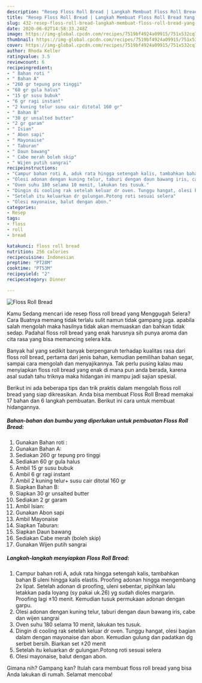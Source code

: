 ```yaml
---
description: "Resep Floss Roll Bread | Langkah Membuat Floss Roll Bread Yang Sedap"
title: "Resep Floss Roll Bread | Langkah Membuat Floss Roll Bread Yang Sedap"
slug: 432-resep-floss-roll-bread-langkah-membuat-floss-roll-bread-yang-sedap
date: 2020-06-02T14:58:33.248Z
image: https://img-global.cpcdn.com/recipes/7519bf4924a09915/751x532cq70/floss-roll-bread-foto-resep-utama.jpg
thumbnail: https://img-global.cpcdn.com/recipes/7519bf4924a09915/751x532cq70/floss-roll-bread-foto-resep-utama.jpg
cover: https://img-global.cpcdn.com/recipes/7519bf4924a09915/751x532cq70/floss-roll-bread-foto-resep-utama.jpg
author: Rhoda Keller
ratingvalue: 3.5
reviewcount: 6
recipeingredient:
- " Bahan roti "
- " Bahan A"
- "260 gr tepung pro tinggi"
- "60 gr gula halus"
- "15 gr susu bubuk"
- "6 gr ragi instant"
- "2 kuning telur susu cair ditotal 160 gr"
- " Bahan B"
- "30 gr unsalted butter"
- "2 gr garam"
- " Isian"
- " Abon sapi"
- " Mayonaise"
- " Taburan"
- " Daun bawang"
- " Cabe merah boleh skip"
- " Wijen putih sangrai"
recipeinstructions:
- "Campur bahan roti A, aduk rata hingga setengah kalis, tambahkan bahan B uleni hingga kalis elastis. Proofing adonan hingga mengembang 2x lipat. Setelah adonan di proofing, uleni sebentar, pipihkan lalu letakkan pada loyang (sy pakai uk.26) yg sudah dioles margarin. Proofing lagi ±10 menit. Kemudian tusuk permukaan adonan dengan garpu."
- "Olesi adonan dengan kuning telur, taburi dengan daun bawang iris, cabe dan wijen sangrai"
- "Oven suhu 180 selama 10 menit, lakukan tes tusuk."
- "Dingin di cooling rak setelah keluar dr oven. Tunggu hangat, olesi bagian dalam dengan mayonaise dan abon. Kemudian gulung dan padatkan dg serbet bersih. Biarkan set ±20 menit"
- "Setelah itu keluarkan dr gulungan.Potong roti sesuai selera"
- "Olesi mayonaise, balut dengan abon."
categories:
- Resep
tags:
- floss
- roll
- bread

katakunci: floss roll bread 
nutrition: 256 calories
recipecuisine: Indonesian
preptime: "PT28M"
cooktime: "PT53M"
recipeyield: "2"
recipecategory: Dinner

---
```



![Floss Roll Bread](https://img-global.cpcdn.com/recipes/7519bf4924a09915/751x532cq70/floss-roll-bread-foto-resep-utama.jpg)

Kamu Sedang mencari ide resep floss roll bread yang Menggugah Selera? Cara Buatnya memang tidak terlalu sulit namun tidak gampang juga. apabila salah mengolah maka hasilnya tidak akan memuaskan dan bahkan tidak sedap. Padahal floss roll bread yang enak harusnya sih punya aroma dan cita rasa yang bisa memancing selera kita.

Banyak hal yang sedikit banyak berpengaruh terhadap kualitas rasa dari floss roll bread, pertama dari jenis bahan, kemudian pemilihan bahan segar, sampai cara mengolah dan menyajikannya. Tak perlu pusing kalau mau menyiapkan floss roll bread yang enak di mana pun anda berada, karena asal sudah tahu triknya maka hidangan ini mampu jadi sajian spesial.




Berikut ini ada beberapa tips dan trik praktis dalam mengolah floss roll bread yang siap dikreasikan. Anda bisa membuat Floss Roll Bread memakai 17 bahan dan 6 langkah pembuatan. Berikut ini cara untuk membuat hidangannya.

<!--inarticleads1-->

##### Bahan-bahan dan bumbu yang diperlukan untuk pembuatan Floss Roll Bread:

1. Gunakan  Bahan roti :
1. Gunakan  Bahan A:
1. Sediakan 260 gr tepung pro tinggi
1. Sediakan 60 gr gula halus
1. Ambil 15 gr susu bubuk
1. Ambil 6 gr ragi instant
1. Ambil 2 kuning telur+ susu cair ditotal 160 gr
1. Siapkan  Bahan B:
1. Siapkan 30 gr unsalted butter
1. Sediakan 2 gr garam
1. Ambil  Isian:
1. Gunakan  Abon sapi
1. Ambil  Mayonaise
1. Siapkan  Taburan:
1. Siapkan  Daun bawang
1. Sediakan  Cabe merah (boleh skip)
1. Gunakan  Wijen putih sangrai




<!--inarticleads2-->

##### Langkah-langkah menyiapkan Floss Roll Bread:

1. Campur bahan roti A, aduk rata hingga setengah kalis, tambahkan bahan B uleni hingga kalis elastis. Proofing adonan hingga mengembang 2x lipat. Setelah adonan di proofing, uleni sebentar, pipihkan lalu letakkan pada loyang (sy pakai uk.26) yg sudah dioles margarin. Proofing lagi ±10 menit. Kemudian tusuk permukaan adonan dengan garpu.
1. Olesi adonan dengan kuning telur, taburi dengan daun bawang iris, cabe dan wijen sangrai
1. Oven suhu 180 selama 10 menit, lakukan tes tusuk.
1. Dingin di cooling rak setelah keluar dr oven. Tunggu hangat, olesi bagian dalam dengan mayonaise dan abon. Kemudian gulung dan padatkan dg serbet bersih. Biarkan set ±20 menit
1. Setelah itu keluarkan dr gulungan.Potong roti sesuai selera
1. Olesi mayonaise, balut dengan abon.




Gimana nih? Gampang kan? Itulah cara membuat floss roll bread yang bisa Anda lakukan di rumah. Selamat mencoba!
